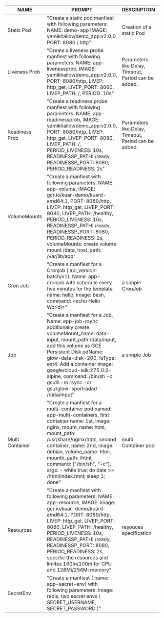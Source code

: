

| NAME       | PROMPT                                                                                                                         | DESCRIPTION              | EXAMPLE                         |
| ---------- | ------------------------------------------------------------------------------------------------------------------------------ | ------------------------ | ------------------------------- |
| Static Pod | "Create a static pod manfiest with following parameters: NAME:  demo-app IMAGE: yamikhailov/demo_app:v2.0.0 PORT: 8080 / http" | Creation of a static Pod | [link](/manifests/app-pod.yaml) |
| Liveness Prob | "Create a liveness probe manfiest with following parameters: NAME: app-livenessprob, IMAGE: yamikhailov/demo_app:v2.0.0, PORT: 8080/http, LIVEP: http_get,  LIVEP_PORT: 8000, LIVEP_PATH: /, PERIOD: 10s" | Parameters  like Delay, Timeout, Period can be added. | [link](/manifests/app_liveness.yaml)
| Readiness Prob | "Create a readiness probe manfiest with following parameters: NAME: app-readinessprob, IMAGE: yamikhailov/demo_app:v2.0.0, PORT: 8080/http, LIVEP: http_get, LIVEP_PORT: 8080, LIVEP_PATH: /, PERIOD_LIVENESS: 10s, READINESSP_PATH: /ready, READINESSP_PORT: 8080, PERIOD_READINESS: 2s" | Parameters  like Delay, Timeout, Period can be added. | [link](/manifests/app_readiness.yaml)
| VolumeMounts | "Create a  manfiest with following parameters: NAME: app-volume, IMAGE: gcr.io/kuar-demo/kuard-amd64:1, PORT: 8080/http, LIVEP: http_get, LIVEP_PORT: 8080, LIVEP_PATH: /healthy, PERIOD_LIVENESS: 10s, READINESSP_PATH: /ready, READINESSP_PORT: 8080, PERIOD_READINESS: 2s, volumeMounts: create volume mount /data, host_path: /var/lib/app" | | [link](/manifests/app-volumeMounts.yaml)
| Cron Job | "Create a manfiest for a Cronjob ( api_version: batch/v1), Name: app-cronjob with schedule every five minutes for the template name: hello, image: bash, command: <echo Hello World\!>" | a simple CronJob | [link](/manifests/app-cronjob.yaml)
| Job | "Create a manfiest for a Job, Name: app-job-rsync additionally create volumeMount_name: data-input, mount_path /data/input, add this volume as GCE Persistent Disk pdName: glow-data-disk-200, fsType: ext4. Add a container image: google/cloud-sdk:275.0.0-alpine, command: /bin/sh -c gsutil -m rsync -dr gs://glow-sportradar/ /data/input" | a simple Job | [link](/manifests/app-job.yaml)
| Multi Container | "Create a manfiest for a multi-container pod named:  app-multi-containers, first container name: 1st, image: nginx, mount_name: html, mount_path: /usr/share/nginx/html, second container, name: 2nd, image: debian, volume_name: html, mounth_path: /html, command: ["/bin/sh", "-c"], args: - while true; do date >> /html/index.html; sleep 1; done" | multi Container pod | [link](/manifests/app-multicontainer.yaml)
| Resources | "Create a  manfiest with following parameters: NAME: app-resource, IMAGE: image: gcr.io/kuar-demo/kuard-amd64:1, PORT: 8080/http, LIVEP: http_get, LIVEP_PORT: 8080, LIVEP_PATH: /healthy, PERIOD_LIVENESS: 10s, READINESSP_PATH: /ready, READINESSP_PORT: 8080, PERIOD_READINESS: 2s, specific the resources and limites 100m/100m for CPU and 128Mi/256Mi memory" | resouces specification | [link](/manifests/app-resources.yaml)
| SecretEnv | "Create a  manfiest ( name: app-secret-env)  with following parameters: image: redis, two secret envs ( SECRET_USERNAME, SECRET_PASSWORD )" | | [link](/manifests/app-secret-env.yaml)